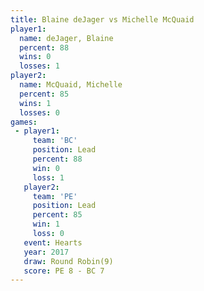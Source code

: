 ```yaml
---
title: Blaine deJager vs Michelle McQuaid
player1:                 
  name: deJager, Blaine  
  percent: 88            
  wins: 0                
  losses: 1              
player2:                 
  name: McQuaid, Michelle
  percent: 85            
  wins: 1                
  losses: 0              
games:
 - player1:        
     team: 'BC'    
     position: Lead
     percent: 88   
     win: 0        
     loss: 1       
   player2:        
     team: 'PE'    
     position: Lead
     percent: 85   
     win: 1        
     loss: 0       
   event: Hearts       
   year: 2017          
   draw: Round Robin(9)
   score: PE 8 - BC 7  
---
```

